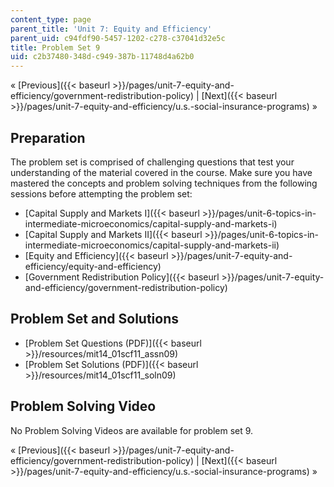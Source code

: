 ```yaml
---
content_type: page
parent_title: 'Unit 7: Equity and Efficiency'
parent_uid: c94fdf90-5457-1202-c278-c37041d32e5c
title: Problem Set 9
uid: c2b37480-348d-c949-387b-11748d4a62b0
---
```


« [Previous]({{< baseurl >}}/pages/unit-7-equity-and-efficiency/government-redistribution-policy) | [Next]({{< baseurl >}}/pages/unit-7-equity-and-efficiency/u.s.-social-insurance-programs) »

Preparation
-----------

The problem set is comprised of challenging questions that test your understanding of the material covered in the course. Make sure you have mastered the concepts and problem solving techniques from the following sessions before attempting the problem set:

*   [Capital Supply and Markets I]({{< baseurl >}}/pages/unit-6-topics-in-intermediate-microeconomics/capital-supply-and-markets-i)
*   [Capital Supply and Markets II]({{< baseurl >}}/pages/unit-6-topics-in-intermediate-microeconomics/capital-supply-and-markets-ii)
*   [Equity and Efficiency]({{< baseurl >}}/pages/unit-7-equity-and-efficiency/equity-and-efficiency)
*   [Government Redistribution Policy]({{< baseurl >}}/pages/unit-7-equity-and-efficiency/government-redistribution-policy)

Problem Set and Solutions
-------------------------

*   [Problem Set Questions (PDF)]({{< baseurl >}}/resources/mit14_01scf11_assn09)
*   [Problem Set Solutions (PDF)]({{< baseurl >}}/resources/mit14_01scf11_soln09)

Problem Solving Video
---------------------

No Problem Solving Videos are available for problem set 9.

« [Previous]({{< baseurl >}}/pages/unit-7-equity-and-efficiency/government-redistribution-policy) | [Next]({{< baseurl >}}/pages/unit-7-equity-and-efficiency/u.s.-social-insurance-programs) »